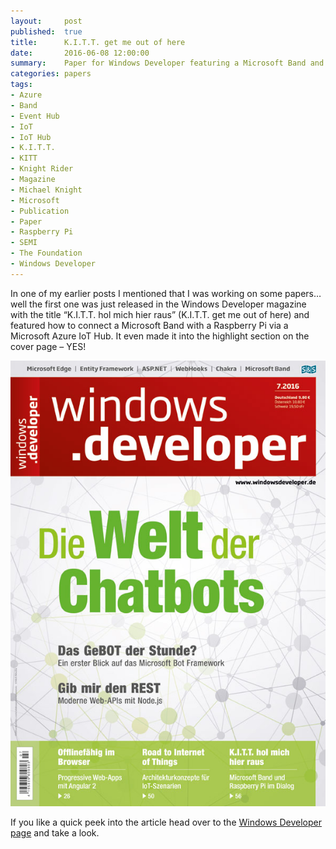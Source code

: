 ```yaml
---
layout:     post
published:  true
title:      K.I.T.T. get me out of here
date:       2016-06-08 12:00:00
summary:    Paper for Windows Developer featuring a Microsoft Band and Raspberry Pi communicating via an Azure IoT Hub.
categories: papers
tags:
- Azure
- Band
- Event Hub
- IoT
- IoT Hub
- K.I.T.T.
- KITT
- Knight Rider
- Magazine
- Michael Knight
- Microsoft
- Publication
- Paper
- Raspberry Pi
- SEMI
- The Foundation
- Windows Developer
---
```


In one of my earlier posts I mentioned that I was working on some papers… well the first one was just released in the Windows Developer magazine with the title “K.I.T.T. hol mich hier raus” (K.I.T.T. get me out of here) and featured how to connect a Microsoft Band with a Raspberry Pi via a Microsoft Azure IoT Hub. It even made it into the highlight section on the cover page – YES!

[![Windows Developer Cover](/assets/img/cover_windows_developer_kitt_get_me_out_of_here.jpg)](/assets/img/cover_windows_developer_kitt_get_me_out_of_here.jpg)

If you like a quick peek into the article head over to the [Windows Developer page][1] and take a look.

[1]: https://entwickler.de/windows-developer-magazin/band-2michael-knight-246994.html